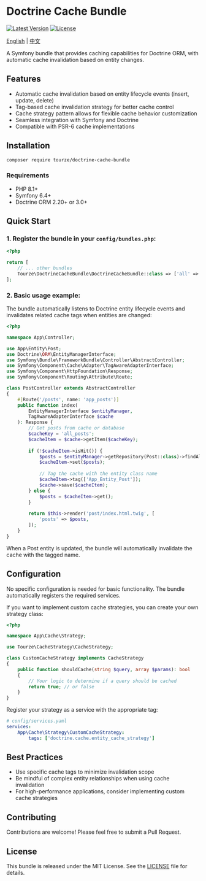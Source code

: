 # Doctrine Cache Bundle

[![Latest Version](https://img.shields.io/packagist/v/tourze/doctrine-cache-bundle.svg?style=flat-square)](https://packagist.org/packages/tourze/doctrine-cache-bundle)
[![License](https://img.shields.io/github/license/tourze/php-monorepo.svg?style=flat-square)](https://github.com/tourze/php-monorepo/blob/main/packages/doctrine-cache-bundle/LICENSE)

[English](README.md) | [中文](README.zh-CN.md)

A Symfony bundle that provides caching capabilities for Doctrine ORM, with automatic cache invalidation based on entity changes.

## Features

- Automatic cache invalidation based on entity lifecycle events (insert, update, delete)
- Tag-based cache invalidation strategy for better cache control
- Cache strategy pattern allows for flexible cache behavior customization
- Seamless integration with Symfony and Doctrine
- Compatible with PSR-6 cache implementations

## Installation

```bash
composer require tourze/doctrine-cache-bundle
```

### Requirements

- PHP 8.1+
- Symfony 6.4+
- Doctrine ORM 2.20+ or 3.0+

## Quick Start

### 1. Register the bundle in your `config/bundles.php`:

```php
<?php

return [
    // ... other bundles
    Tourze\DoctrineCacheBundle\DoctrineCacheBundle::class => ['all' => true],
];
```

### 2. Basic usage example:

The bundle automatically listens to Doctrine entity lifecycle events and invalidates related cache tags when entities are changed:

```php
<?php

namespace App\Controller;

use App\Entity\Post;
use Doctrine\ORM\EntityManagerInterface;
use Symfony\Bundle\FrameworkBundle\Controller\AbstractController;
use Symfony\Component\Cache\Adapter\TagAwareAdapterInterface;
use Symfony\Component\HttpFoundation\Response;
use Symfony\Component\Routing\Attribute\Route;

class PostController extends AbstractController
{
    #[Route('/posts', name: 'app_posts')]
    public function index(
        EntityManagerInterface $entityManager,
        TagAwareAdapterInterface $cache
    ): Response {
        // Get posts from cache or database
        $cacheKey = 'all_posts';
        $cacheItem = $cache->getItem($cacheKey);
        
        if (!$cacheItem->isHit()) {
            $posts = $entityManager->getRepository(Post::class)->findAll();
            $cacheItem->set($posts);
            
            // Tag the cache with the entity class name
            $cacheItem->tag(['App_Entity_Post']);
            $cache->save($cacheItem);
        } else {
            $posts = $cacheItem->get();
        }
        
        return $this->render('post/index.html.twig', [
            'posts' => $posts,
        ]);
    }
}
```

When a Post entity is updated, the bundle will automatically invalidate the cache with the tagged name.

## Configuration

No specific configuration is needed for basic functionality. The bundle automatically registers the required services.

If you want to implement custom cache strategies, you can create your own strategy class:

```php
<?php

namespace App\Cache\Strategy;

use Tourze\CacheStrategy\CacheStrategy;

class CustomCacheStrategy implements CacheStrategy
{
    public function shouldCache(string $query, array $params): bool
    {
        // Your logic to determine if a query should be cached
        return true; // or false
    }
}
```

Register your strategy as a service with the appropriate tag:

```yaml
# config/services.yaml
services:
    App\Cache\Strategy\CustomCacheStrategy:
        tags: ['doctrine.cache.entity_cache_strategy']
```

## Best Practices

- Use specific cache tags to minimize invalidation scope
- Be mindful of complex entity relationships when using cache invalidation
- For high-performance applications, consider implementing custom cache strategies

## Contributing

Contributions are welcome! Please feel free to submit a Pull Request.

## License

This bundle is released under the MIT License. See the [LICENSE](LICENSE) file for details.
